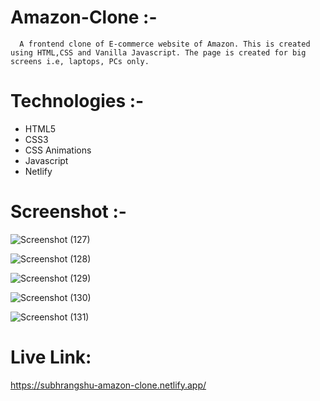 
# Amazon-Clone :- 
      A frontend clone of E-commerce website of Amazon. This is created using HTML,CSS and Vanilla Javascript. The page is created for big screens i.e, laptops, PCs only.

# Technologies :-

* HTML5
* CSS3
* CSS Animations
* Javascript
* Netlify


# Screenshot :- 
![Screenshot (127)](https://github.com/subhrangshu9/Amazon_Clone/assets/74654165/4490c026-b216-47aa-bb0f-8ba9960cd764)

![Screenshot (128)](https://github.com/subhrangshu9/Amazon_Clone/assets/74654165/ebfce456-2ad0-4116-9987-6f596768f7b0)

![Screenshot (129)](https://github.com/subhrangshu9/Amazon_Clone/assets/74654165/6e48a77b-9a9a-4d07-ad8d-94b36db1764c)

![Screenshot (130)](https://github.com/subhrangshu9/Amazon_Clone/assets/74654165/d6b4a48a-87fa-4fb1-9e8d-ad34dd801105)

![Screenshot (131)](https://github.com/subhrangshu9/Amazon_Clone/assets/74654165/981c0279-24a9-47bc-9bf9-08b065245786)

# Live Link:

https://subhrangshu-amazon-clone.netlify.app/
